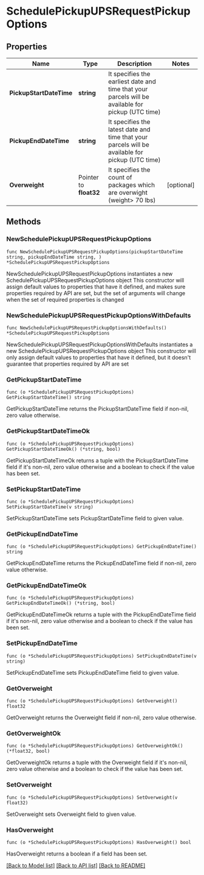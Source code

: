 # SchedulePickupUPSRequestPickupOptions

## Properties

Name | Type | Description | Notes
------------ | ------------- | ------------- | -------------
**PickupStartDateTime** | **string** | It specifies the earliest date and time that your parcels will be available for pickup (UTC time) | 
**PickupEndDateTime** | **string** | It specifies the latest date and time that your parcels will be available for pickup (UTC time) | 
**Overweight** | Pointer to **float32** | It specifies the count of packages which are overwight (weight&gt; 70 lbs) | [optional] 

## Methods

### NewSchedulePickupUPSRequestPickupOptions

`func NewSchedulePickupUPSRequestPickupOptions(pickupStartDateTime string, pickupEndDateTime string, ) *SchedulePickupUPSRequestPickupOptions`

NewSchedulePickupUPSRequestPickupOptions instantiates a new SchedulePickupUPSRequestPickupOptions object
This constructor will assign default values to properties that have it defined,
and makes sure properties required by API are set, but the set of arguments
will change when the set of required properties is changed

### NewSchedulePickupUPSRequestPickupOptionsWithDefaults

`func NewSchedulePickupUPSRequestPickupOptionsWithDefaults() *SchedulePickupUPSRequestPickupOptions`

NewSchedulePickupUPSRequestPickupOptionsWithDefaults instantiates a new SchedulePickupUPSRequestPickupOptions object
This constructor will only assign default values to properties that have it defined,
but it doesn't guarantee that properties required by API are set

### GetPickupStartDateTime

`func (o *SchedulePickupUPSRequestPickupOptions) GetPickupStartDateTime() string`

GetPickupStartDateTime returns the PickupStartDateTime field if non-nil, zero value otherwise.

### GetPickupStartDateTimeOk

`func (o *SchedulePickupUPSRequestPickupOptions) GetPickupStartDateTimeOk() (*string, bool)`

GetPickupStartDateTimeOk returns a tuple with the PickupStartDateTime field if it's non-nil, zero value otherwise
and a boolean to check if the value has been set.

### SetPickupStartDateTime

`func (o *SchedulePickupUPSRequestPickupOptions) SetPickupStartDateTime(v string)`

SetPickupStartDateTime sets PickupStartDateTime field to given value.


### GetPickupEndDateTime

`func (o *SchedulePickupUPSRequestPickupOptions) GetPickupEndDateTime() string`

GetPickupEndDateTime returns the PickupEndDateTime field if non-nil, zero value otherwise.

### GetPickupEndDateTimeOk

`func (o *SchedulePickupUPSRequestPickupOptions) GetPickupEndDateTimeOk() (*string, bool)`

GetPickupEndDateTimeOk returns a tuple with the PickupEndDateTime field if it's non-nil, zero value otherwise
and a boolean to check if the value has been set.

### SetPickupEndDateTime

`func (o *SchedulePickupUPSRequestPickupOptions) SetPickupEndDateTime(v string)`

SetPickupEndDateTime sets PickupEndDateTime field to given value.


### GetOverweight

`func (o *SchedulePickupUPSRequestPickupOptions) GetOverweight() float32`

GetOverweight returns the Overweight field if non-nil, zero value otherwise.

### GetOverweightOk

`func (o *SchedulePickupUPSRequestPickupOptions) GetOverweightOk() (*float32, bool)`

GetOverweightOk returns a tuple with the Overweight field if it's non-nil, zero value otherwise
and a boolean to check if the value has been set.

### SetOverweight

`func (o *SchedulePickupUPSRequestPickupOptions) SetOverweight(v float32)`

SetOverweight sets Overweight field to given value.

### HasOverweight

`func (o *SchedulePickupUPSRequestPickupOptions) HasOverweight() bool`

HasOverweight returns a boolean if a field has been set.


[[Back to Model list]](../README.md#documentation-for-models) [[Back to API list]](../README.md#documentation-for-api-endpoints) [[Back to README]](../README.md)


